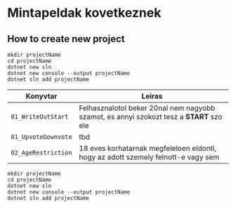 # Mintapeldak kovetkeznek

## How to create new project
```
mkdir projectName
cd projectName
dotnet new sln
dotnet new console --output projectName
dotnet sln add projectName
```

| Konyvtar | Leiras|
--|--
|  `01_WriteOutStart`| Felhasznalotol beker 20nal nem nagyobb szamot, es annyi szokozt tesz a **START** szo ele
|`01_UpvoteDownvote`| tbd
|`02_AgeRestriction`|18 eves korhatarnak megfeleloen eldonti, hogy az adott szemely felnott-e vagy sem

```
mkdir projectName
cd projectName
dotnet new sln
dotnet new console --output projectName
dotnet sln add projectName
```
